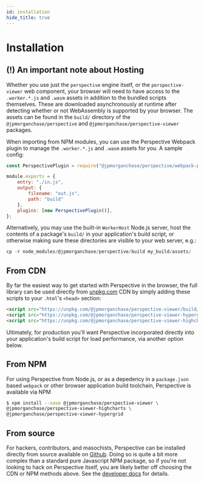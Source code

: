 ```yaml
---
id: installation
hide_title: true
---
```


# Installation <!-- omit in toc -->

## (!) An important note about Hosting

Whether you use just the `perspective` engine itself, or the
`perspective-viewer` web component, your browser will need to
have access to the `.worker.*.js` and `.wasm` assets in addition to the
bundled scripts themselves. These are downloaded asynchronously at runtime
after detecting whether or not WebAssembly is supported by your browser. The
assets can be found in the `build/` directory of the
`@jpmorganchase/perspective` and `@jpmorganchase/perspective-viewer` packages.

When importing from NPM modules, you can use the Perspective Webpack plugin to
manage the `.worker.*.js` and `.wasm` assets for you.  A sample config:

```javascript
const PerspectivePlugin = require("@jpmorganchase/perspective/webpack-plugin");

module.exports = {
    entry: "./in.js",
    output: {
        filename: "out.js",
        path: "build"
    },
    plugins: [new PerspectivePlugin()],
};
```

Alternatively, you may use the built-in `WorkerHost` Node.js server, host
the contents of a package's `build/` in your application's build script, or 
otherwise making sure these directories are visible to your web server, e.g.:

```javascript
cp -r node_modules/@jpmorganchase/perspective/build my_build/assets/
```

## From CDN

By far the easiest way to get started with Perspective in the browser, the full
library can be used directly from
[unpkg.com](https://unpkg.com/@jpmorganchase/perspective-examples/build/perspective.view.js)
CDN by simply adding these scripts to your `.html`'s `<head>` section:

```html
<script src="https://unpkg.com/@jpmorganchase/perspective-viewer/build/perspective.view.js"></script>
<script src="https://unpkg.com/@jpmorganchase/perspective-viewer-hypergrid/build/hypergrid.plugin.js"></script>
<script src="https://unpkg.com/@jpmorganchase/perspective-viewer-highcharts/build/highcharts.plugin.js"></script>
```

Ultimately, for production you'll want Perspective incorporated directly into your
application's build script for load performance, via another option below.

## From NPM

For using Perspective from Node.js, or as a depedency in a `package.json` based
`webpack` or other browser application build toolchain, Perspective is available
via NPM

```bash
$ npm install --save @jpmorganchase/perspective-viewer \
@jpmorganchase/perspective-viewer-highcharts \
@jpmorganchase/perspective-viewer-hypergrid
```

## From source

For hackers, contributors, and masochists, Perspective can be installed directly
from source available on [Github](https://github.com/jpmorganchase/perspective).
Doing so is quite a bit more complex than a standard pure Javascript NPM
package, so if you're not looking to hack on Perspective itself, you are likely
better off choosing the CDN or NPM methods above. See the
[developer docs](development.html) for details.
